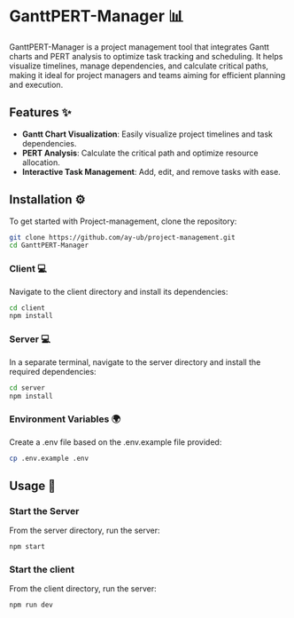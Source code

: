 # GanttPERT-Manager 📊

GanttPERT-Manager is a project management tool that integrates Gantt charts and PERT analysis to optimize task tracking and scheduling. It helps visualize timelines, manage dependencies, and calculate critical paths, making it ideal for project managers and teams aiming for efficient planning and execution.

## Features ✨

- **Gantt Chart Visualization**: Easily visualize project timelines and task dependencies.
- **PERT Analysis**: Calculate the critical path and optimize resource allocation.
- **Interactive Task Management**: Add, edit, and remove tasks with ease.
<!-- - **Real-time Updates**: Track progress in real-time to keep projects on schedule. -->

## Installation ⚙️

To get started with Project-management, clone the repository:

```bash
git clone https://github.com/ay-ub/project-management.git
cd GanttPERT-Manager
```

### Client 💻

Navigate to the client directory and install its dependencies:

```bash
cd client
npm install
```

### Server 💻

In a separate terminal, navigate to the server directory and install the required dependencies:

```bash
cd server
npm install
```

### Environment Variables 🌍

Create a .env file based on the .env.example file provided:

```bash
cp .env.example .env
```

## Usage 🚀

### Start the Server

From the server directory, run the server:

```bash
npm start
```

### Start the client

From the client directory, run the server:

```bash
npm run dev
```
